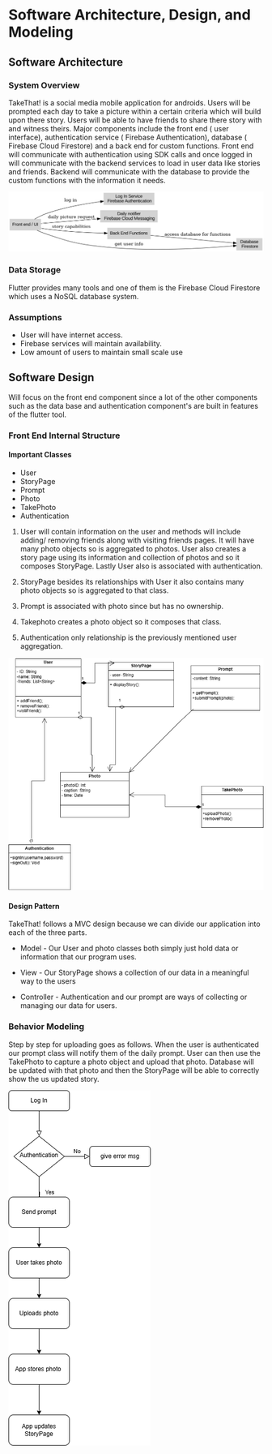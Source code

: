 # Software Architecture, Design, and Modeling

## Software Architecture

### System Overview

TakeThat! is a social media mobile application for androids. Users will be prompted each day to take a picture within a certain criteria which will build upon there story. Users will be able to have friends to share there story with and witness theirs. Major components include the front end ( user interface), authentication service ( Firebase Authentication), database ( Firebase Cloud Firestore) and a back end for custom functions. Front end will communicate with authentication using SDK calls and once logged in will communicate with the backend services to load in user data like stories and friends. Backend will communicate with the database to provide the custom functions with the information it needs. 


![System Components](images/comp.png)




### Data Storage

Flutter provides many tools and one of them is the Firebase Cloud Firestore which uses a NoSQL database system.

### Assumptions

- User will have internet access.
- Firebase services will maintain availability.
- Low amount of users to maintain small scale use


## Software Design

Will focus on the front end component since a lot of the other components such as the data base and authentication component's are built in features of the flutter tool.

### Front End Internal Structure

#### Important Classes

- User
- StoryPage
- Prompt
- Photo
- TakePhoto
- Authentication

1. User will contain information on the user and methods will include adding/ removing friends along with visiting friends pages. It will have many photo objects so is aggregated to photos. User also creates a story page using its information and collection of photos and so it composes StoryPage. Lastly User also is associated with authentication.

2. StoryPage besides its relationships with User it also contains many photo objects so is aggregated to that class.

3. Prompt is associated with photo since but has no ownership.

4. Takephoto creates a photo object so it composes that class.

5. Authentication only relationship is the previously mentioned user aggregation.



![UML](images/UML.png)















#### Design Pattern

TakeThat! follows a MVC design because we can divide our application into each of the three parts.

- Model - Our User and photo classes both simply just hold data or information that our program uses.

- View - Our StoryPage shows a collection of our data in a meaningful way to the users

- Controller - Authentication and our prompt are ways of collecting or managing our data for users.











### Behavior Modeling

 Step by step for uploading goes as follows. When the user is authenticated our prompt class will notify them of the daily prompt. User can then use the TakePhoto to capture a photo object and upload that photo. Database will be updated with that photo and then the StoryPage will be able to correctly show the us updated story.
 
 ![Activity Diagram](images/activity.png)
 
 
 
 
 
 





 
 
 






















